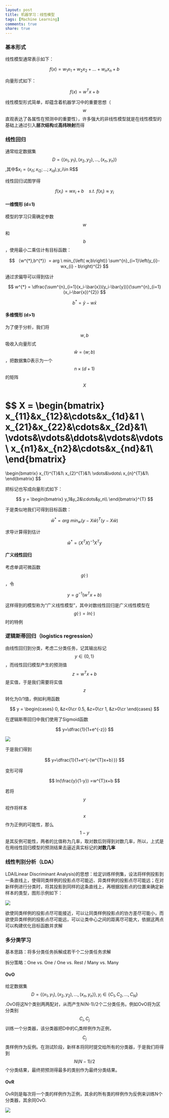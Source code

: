 ```yaml
---
layout: post
title: 机器学习：线性模型
tags: [Machine Learning]
comments: true
share: true
---
```


### 基本形式
线性模型通常表示如下：

$$
f(x) = w_1x_1+w_2x_2+...+w_nx_n+b
$$

向量形式如下：

$$
f(x) = w^{T}x+b
$$

线性模型形式简单，却蕴含着机器学习中的重要思想（$$w$$直观表达了各属性在预测中的重要性），许多强大的非线性模型就是在线性模型的基础上通过引入**层次结构**或**高纬映射**而得

### 线性回归

通常给定数据集$$D = \{(x_1,y_1),(x_2,y_2),…,(x_n,y_n)\}$$,其中$$x_i = (x_{i1};x_{i2};…;x_{id})$,y_i\in R$$

线性回归试图学得

$$
f(x_i) = wx_i+b  \ \  \  \  s.t.  \  f(x_i) \approx y_i
$$

#### 一维情形 (d=1)

模型的学习只需确定参数$$w$$和$$b$$，使用最小二乘估计有目标函数：

$$
（w^{*},b^{*}）= arg  \ min_{\left( w,b\right)} \sum^{n}_{i=1}\left(y_{i}-wx_{i} - b\right)^{2}
$$

通过求偏导可以得到估计

$$
w^{*} = \dfrac{\sum^{n}_{i=1}(x_i-\bar{x})(y_i-\bar{y})}{\sum^{n}_{i=1}(x_i-\bar{x})^{2}}
$$

$$
b^{*} = \bar{y}-w\bar{x}
$$

#### 多维情形 (d>1)

为了便于分析，我们将$$w,b$$吸收入向量形式$$\hat{w}= (w;b)$$，把数据集D表示为一个$$n×(d+1)$$的矩阵$$X$$

$$
X = 
\begin{bmatrix}
x_{11}&x_{12}&\cdots&x_{1d}&1 \\
x_{21}&x_{22}&\cdots&x_{2d}&1\\
\vdots&\vdots&\ddots&\vdots&\vdots\\
x_{n1}&x_{n2}&\cdots&x_{nd}&1\\
\end{bmatrix}
=
\begin{bmatrix}
x_{1}^{T}&1\\
x_{2}^{T}&1\\
\vdots&\vdots\\
x_{n}^{T}&1\\
\end{bmatrix}
$$

把标记也写成向量形式如下：

$$
y = 
\begin{bmatrix}
y_1&y_2&\cdots&y_n\\
\end{bmatrix}^{T}
$$

于是类似地我们可得到目标函数：

$$
\hat{w}^{*} = arg \ min_{w}(y-X\hat{w})^{T}(y-X\hat{w})
$$

求导计算得到估计

$$
\hat{w}^{*} = (X^{T}X)^{-1}X^{T}y
$$

#### 广义线性回归

考虑单调可微函数$$g(·)$$，令

$$
y = g^{-1}(w^{T}x+b)
$$

这样得到的模型称为“广义线性模型”，其中对数线性回归是广义线性模型在$$g(·)= ln(·)$$时的特例



### 逻辑斯蒂回归（logistics regression）

由线性回归到分类，考虑二分类任务，记其输出标记$$y \in \{0,1\}$$，而线性回归模型产生的预测值$$z =w^{T}x+b$$是实值，于是我们需要将实值 $$ z $$ 转化为0/1值，例如利用函数


$$
y = \begin{cases}
0, &z<0\cr
0.5, &z=0\cr
1, &z>0\cr
\end{cases}
$$

在逻辑斯蒂回归中我们使用了Sigmoid函数

$$
y=\dfrac{1}{1+e^{-z}}
$$

![](http://ww2.sinaimg.cn/large/006y8lVajw1f8j1bt1kpqj30ty0nyjsp.jpg)



于是我们得到

$$
y=\dfrac{1}{1+e^{-(w^{T}x+b）}}
$$

变形可得

$$
ln(\frac{y}{1-y}) =w^{T}x+b
$$

若将$$y$$视作将样本$$x$$作为正例的可能性，那么$$1-y$$是其反例可能性，两者的比值称为几率，取对数后则得到对数几率，所以，上式是在用线性回归模型的预测结果去逼近真实标记的**对数几率**

### 线性判别分析（LDA）

LDA(Linear Discriminant Analysis)的思想：给定训练样例集，设法将样例投影到一条直线上，使得同类样例的投影点尽可能近、异类样例的投影点尽可能远；在对新样例进行分类时，将其投影到同样的这条直线上，再根据投影点的位置来确定新样本的类型，图形示例如下：

![](http://ww4.sinaimg.cn/large/006y8lVajw1f8j1c0vxa1j316y0uh77s.jpg)

欲使同类样例的投影点尽可能接近，可以让同类样例投影点的协方差尽可能小，而欲使异类样例的投影点尽可能远，可以让类中心之间的距离尽可能大，依据这两点可以构建优化目标函数并求解

### 多分类学习

基本思路：将多分类任务拆解成若干个二分类任务求解

拆分策略：One vs. One / One vs. Rest / Many vs. Many

#### OvO

给定数据集$$D=\{(x_1,y_1),(x_2,y_2),…,(x_n,y_n)\},y_i \in \{C_1,C_2,…,C_N\}$$.OvO将这N个类别两两配对，从而产生N(N-1)/2个二分类任务。例如OvO将为区分类别$$C_i,C_j$$训练一个分类器，该分类器把D中的$C_i$类样例作为正例，$$C_j$$类样例作为反例。在测试阶段，新样本将同时提交给所有的分类器，于是我们将得到$$N(N-1)/2$$个分类结果，最终把预测得最多的类别作为最终分类结果。

#### OvR

OvR则是每次将一个类的样例作为正例，其余的所有类的样例作为反例来训练N个分类器，其余同OvO.

![](http://ww4.sinaimg.cn/large/006y8lVajw1f8j1c7ug41j31kw0yjteq.jpg)

